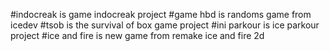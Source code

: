 #indocreak
is game indocreak project
#game hbd
is randoms game from icedev
#tsob
is the survival of box game project
#ini parkour
is ice parkour project
#ice and fire 
is new game from remake ice and fire 2d

